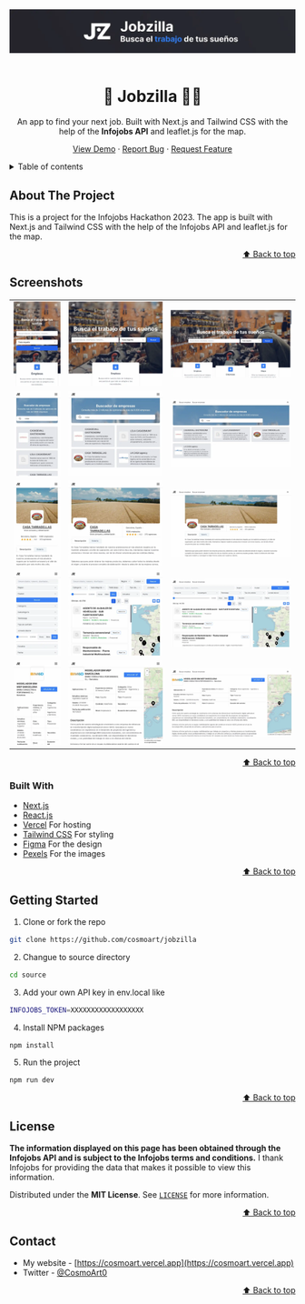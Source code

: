 <div id="top"></div>

<div align="center">
	<a href="https://jobzilla.vercel.app">
		<img src="./readme/header.webp" alt="Web preview" />
	</a>

<br/>
<br />

  # 💼 Jobzilla 👨‍💻

  An app to find your next job. Built with Next.js and Tailwind CSS with the help of the **Infojobs API** and leaflet.js for the map.

  <a href="https://jobzilla.vercel.app">View Demo</a>
  ·
  <a href="https://github.com/cosmoart/jobzilla/issues">Report Bug</a>
  ·
  <a href="https://github.com/cosmoart/jobzilla/issues">Request Feature</a>

</div>


<!-- TABLE OF CONTENTS -->
<details>
<summary>Table of contents</summary>

- [About The Project](#about-the-project)
- [Screenshots](#screenshots)
- [Built With](#built-with)
- [Getting Started](#getting-started)
- [License](#license)
- [Contact](#contact)

</details>


<!-- ABOUT THE PROJECT -->
## About The Project

This is a project for the Infojobs Hackathon 2023. The app is built with Next.js and Tailwind CSS with the help of the Infojobs API and leaflet.js for the map.

<p align="right"><a href="#top">⬆ Back to top</a></p>


<!-- SCREENSHOTS -->
## Screenshots

<table>
    <tr>
      <td>
          <img src="./readme/screenshots/home-mobile.webp" width="100%" title="Mobile solution"  />
      </td>
      <td>
          <img src="./readme/screenshots/home-tablet.webp" width="100%" title="Tablet solution"/>
      </td>
      <td>
          <img src="./readme/screenshots/home-desktop.webp" width="100%" title="Desktop solution"/>
      </td>
    </tr>
    <tr>
      <td>
          <img src="./readme/screenshots/empresas-mobile.webp" width="100%" title="Mobile solution"  />
      </td>
      <td>
          <img src="./readme/screenshots/empresas-tablet.webp" width="100%" title="Tablet solution"/>
      </td>
      <td>
          <img src="./readme/screenshots/empresas-desktop.webp" width="100%" title="Desktop solution"/>
      </td>
    </tr>
    <tr>
      <td>
          <img src="./readme/screenshots/empresa-mobile.webp" width="100%" title="Mobile solution"  />
      </td>
      <td>
          <img src="./readme/screenshots/empresa-tablet.webp" width="100%" title="Tablet solution"/>
      </td>
      <td>
          <img src="./readme/screenshots/empresa-desktop.webp" width="100%" title="Desktop solution"/>
      </td>
    </tr>
    <tr>
      <td>
          <img src="./readme/screenshots/empleos-mobile.webp" width="100%" title="Mobile solution"  />
      </td>
      <td>
          <img src="./readme/screenshots/empleos-tablet.webp" width="100%" title="Tablet solution"/>
      </td>
      <td>
          <img src="./readme/screenshots/empleos-desktop.webp" width="100%" title="Desktop solution"/>
      </td>
    </tr>
    <tr>
      <td>
          <img src="./readme/screenshots/empleo-mobile.webp" width="100%" title="Mobile solution"  />
      </td>
      <td>
          <img src="./readme/screenshots/empleo-tablet.webp" width="100%" title="Tablet solution"/>
      </td>
      <td>
          <img src="./readme/screenshots/empleo-desktop.webp" width="100%" title="Desktop solution"/>
      </td>
    </tr>
</table>

<p align="right"><a href="#top">⬆ Back to top</a></p>


### Built With

* [Next.js](https://nextjs.org/)
* [React.js](https://reactjs.org/)
* [Vercel](https://vercel.com/) For hosting
* [Tailwind CSS](https://tailwindcss.com/) For styling
* [Figma](https://www.figma.com/) For the design
* [Pexels](https://www.pexels.com) For the images

<p align="right"><a href="#top">⬆ Back to top</a></p>


<!-- GETTING STARTED -->
## Getting Started

1. Clone or fork the repo
```sh
git clone https://github.com/cosmoart/jobzilla
```
2. Changue to source directory
```sh
cd source
```
3. Add your own API key in env.local like
```sh
INFOJOBS_TOKEN=XXXXXXXXXXXXXXXXXX
```
4. Install NPM packages
```sh
npm install
```
5. Run the project
```sh
npm run dev
```

<p align="right"><a href="#top">⬆ Back to top</a></p>


<!-- LICENSE -->
## License

**The information displayed on this page has been obtained through the Infojobs API and is subject to the Infojobs terms and conditions.** I thank Infojobs for providing the data that makes it possible to view this information.

Distributed under the **MIT License**. See [`LICENSE`](https://github.com/cosmoart/jobzilla/blob/main/LICENCE) for more information.

<p align="right"><a href="#top">⬆ Back to top</a></p>

<!-- CONTACT -->
## Contact
* My website - [https://cosmoart.vercel.app](https://cosmoart.vercel.app)
* Twitter - [@CosmoArt0](https://twitter.com/cosmoart0)

<p align="right"><a href="#top">⬆ Back to top</a></p>
